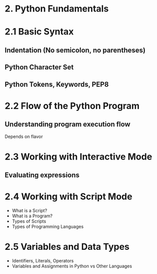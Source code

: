 # 2. Python Fundamentals

# 2.1 Basic Syntax

## Indentation (No semicolon, no parentheses)


## Python Character Set


## Python Tokens, Keywords, PEP8

# 2.2 Flow of the Python Program

## Understanding program execution flow
Depends on flavor

# 2.3 Working with Interactive Mode

## Evaluating expressions

# 2.4 Working with Script Mode
  - What is a Script?
  - What is a Program?
  - Types of Scripts
  - Types of Programming Languages

# 2.5 Variables and Data Types
  - Identifiers, Literals, Operators
  - Variables and Assignments in Python vs Other Languages